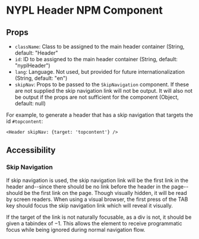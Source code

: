 # NYPL Header NPM Component

## Props

- `className`: Class to be assigned to the main header container (String,
  default: "Header"
- `id`: ID to be assigned to the main header container (String, default: "nyplHeader")
- `lang`: Language. Not used, but provided for future internationalization
  (String, default: "en")
- `skipNav`: Props to be passed to the `SkipNavigation` component. If these are
  not supplied the skip navigation link will not be output. It will also not be
  output if the props are not sufficient for the component (Object, default:
  null)

For example, to generate a header that has a skip navigation that targets the id
`#topcontent`:

    <Header skipNav: {target: 'topcontent'} />

## Accessibility

### Skip Navigation

If skip navigation is used, the skip navigation link will be the first link in
the header and--since there should be no link before the header in the
page--should be the first link on the page. Though visually hidden, it will be
read by screen readers. When using a visual browser, the first press of the TAB
key should focus the skip navigation link which will reveal it visually.

If the target of the link is not naturally focusable, as a div is not, it should
be given a tabindex of −1. This allows the element to receive programmatic focus
while being ignored during normal navigation flow.
